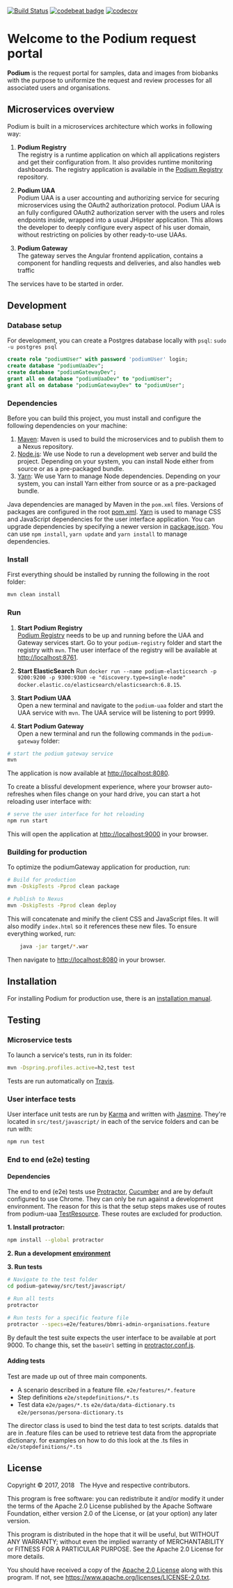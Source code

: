 [![Build Status](https://travis-ci.org/thehyve/podium.svg?branch=dev)](https://travis-ci.org/thehyve/podium)
[![codebeat badge](https://codebeat.co/badges/f225e930-5ea9-4cd0-95cd-9cf7a17169ed)](https://codebeat.co/projects/github-com-thehyve-podium-master)
[![codecov](https://codecov.io/gh/thehyve/podium/branch/dev/graph/badge.svg)](https://codecov.io/gh/thehyve/podium)


# Welcome to the Podium request portal

**Podium** is the request portal for samples, data and images from biobanks
with the purpose to uniformize the request and review processes
for all associated users and organisations.



## Microservices overview

Podium is built in a microservices architecture which works in following way:

1. **Podium Registry**<br>
The registry is a runtime application on which all applications registers and get their configuration from.
It also provides runtime monitoring dashboards.
The registry application is available in the [Podium Registry] repository. 

2. **Podium UAA**<br>
Podium UAA is  a user accounting and authorizing service for securing microservices using the OAuth2 
authorization protocol. Podium UAA is an fully configured OAuth2 authorization server with the users and roles 
endpoints inside, wrapped into a usual JHipster application. This allows the developer to deeply configure every aspect 
of his user domain, without restricting on policies by other ready-to-use UAAs.

3. **Podium Gateway**<br>
The gateway serves the Angular frontend application, contains a component
for handling requests and deliveries, and also handles web traffic

The services have to be started in order.



## Development

### Database setup

For development, you can create a Postgres database locally with `psql`:
`sudo -u postgres psql`
```sql
create role "podiumUser" with password 'podiumUser' login;
create database "podiumUaaDev";
create database "podiumGatewayDev";
grant all on database "podiumUaaDev" to "podiumUser";
grant all on database "podiumGatewayDev" to "podiumUser";
```

### Dependencies

Before you can build this project, you must install and configure the following dependencies on your machine:
1. [Maven]: Maven is used to build the microservices and to publish them to a Nexus repository.
1. [Node.js]: We use Node to run a development web server and build the project.
   Depending on your system, you can install Node either from source or as a pre-packaged bundle.
2. [Yarn]: We use Yarn to manage Node dependencies.
   Depending on your system, you can install Yarn either from source or as a pre-packaged bundle.

Java dependencies are managed by Maven in the `pom.xml` files. Versions of packages are
configured in the root [pom.xml](pom.xml).
[Yarn] is used to manage CSS and JavaScript dependencies for the user interface application.
You can upgrade dependencies by specifying a newer version in [package.json](podium-gateway/package.json).
You can use `npm install`, `yarn update` and `yarn install` to manage dependencies.

### Install

First everything should be installed by running the following in the root folder:

```bash
mvn clean install
```

### Run

1. **Start Podium Registry**<br>
[Podium Registry] needs to be up and running before the UAA and Gateway services start.
Go to your `podium-registry` folder and start the registry with `mvn`.
The user interface of the registry will be available at [http://localhost:8761](http://localhost:8761).

2. **Start ElasticSearch**
Run `docker run --name podium-elasticsearch -p 9200:9200 -p 9300:9300 -e "discovery.type=single-node" docker.elastic.co/elasticsearch/elasticsearch:6.8.15`.

3. **Start Podium UAA**<br>
Open a new terminal and navigate to the `podium-uaa` folder and start the UAA service with 
`mvn`. The UAA service will be listening to port 9999.

4. **Start Podium Gateway**<br>
Open a new terminal and run the following commands in the `podium-gateway` folder:
```bash
# start the podium gateway service
mvn
```
The application is now available at [http://localhost:8080](http://localhost:8080).

To create a blissful development experience, where your browser auto-refreshes when files change on your hard drive,
you can start a hot reloading user interface with:
```bash
# serve the user interface for hot reloading
npm run start
```
This will open the application at [http://localhost:9000](http://localhost:9000) in your browser.

### Building for production

To optimize the podiumGateway application for production, run:
```bash
# Build for production
mvn -DskipTests -Pprod clean package

# Publish to Nexus
mvn -DskipTests -Pprod clean deploy
```
This will concatenate and minify the client CSS and JavaScript files.
It will also modify `index.html` so it references these new files.
To ensure everything worked, run:
```bash
    java -jar target/*.war
```
Then navigate to [http://localhost:8080](http://localhost:8080) in your browser.



## Installation

For installing Podium for production use, there is an [installation manual](docs/installation.md).



## Testing

### Microservice tests

To launch a service's tests, run in its folder:
```bash
mvn -Dspring.profiles.active=h2,test test
```
Tests are run automatically on [Travis](https://travis-ci.org/thehyve/podium/branches).

### User interface tests

User interface unit tests are run by [Karma] and written with [Jasmine].
They're located in `src/test/javascript/` in each of the service folders and can be run with:

```bash
npm run test
```

### End to end (e2e) testing

#### Dependencies

The end to end (e2e) tests use [Protractor], [Cucumber] and are by default configured to use Chrome.
They can only be run against a development environment.
The reason for this is that the setup steps makes use of routes from podium-uaa [TestResource]. These routes are excluded for production.

**1. Install protractor:**
```bash
npm install --global protractor
```

**2. Run a development [environment](#development)**

**3. Run tests**
```bash
# Navigate to the test folder
cd podium-gateway/src/test/javascript/

# Run all tests
protractor

# Run tests for a specific feature file
protractor --specs=e2e/features/bbmri-admin-organisations.feature
```

By default the test suite expects the user interface to be available at port 9000.
To change this, set the `baseUrl` setting in [protractor.conf.js](podium-gateway/src/test/javascript/protractor.conf.js).

#### Adding tests
Test are made up out of three main components.
- A scenario described in a feature file. `e2e/features/*.feature`
- Step definitions `e2e/stepdefinitions/*.ts`
- Test data `e2e/pages/*.ts` `e2e/data/data-dictionary.ts` `e2e/personas/persona-dictionary.ts`

The director class is used to bind the test data to test scripts. dataIds that are in .feature files can be used to 
retrieve test data from the appropriate dictionary.
for examples on how to do this look at the .ts files in `e2e/stepdefinitions/*.ts`



## License

Copyright &copy; 2017, 2018 &nbsp; The Hyve and respective contributors.

This program is free software: you can redistribute it and/or modify
it under the terms of the Apache 2.0 License
published by the Apache Software Foundation, either version 2.0 of the
License, or (at your option) any later version.

This program is distributed in the hope that it will be useful,
but WITHOUT ANY WARRANTY; without even the implied warranty of
MERCHANTABILITY or FITNESS FOR A PARTICULAR PURPOSE. See the
Apache 2.0 License for more details.

You should have received a copy of the [Apache 2.0 License](al-2.0.txt)
along with this program. If not, see
https://www.apache.org/licenses/LICENSE-2.0.txt.


[JHipster Homepage and latest documentation]: https://jhipster.github.io
[JHipster 4.0.0 archive]: https://podium.github.io/documentation-archive/v4.0.0
[Setting up Continuous Integration]: https://jhipster.github.io/documentation-archive/v4.0.0/setting-up-ci/

[Maven]: https://maven.apache.org/
[Node.js]: https://nodejs.org/
[Npm]: https://www.npmjs.com/
[Yarn]: https://yarnpkg.org/
[Webpack]: https://webpack.github.io/
[Karma]: http://karma-runner.github.io/
[Jasmine]: http://jasmine.github.io/2.0/introduction.html
[Protractor]: https://www.protractortest.org/
[Cucumber]: https://github.com/cucumber/cucumber-js
[Leaflet]: http://leafletjs.com/
[DefinitelyTyped]: http://definitelytyped.org/

[Podium Registry]: https://github.com/thehyve/podium-registry
[TestResource]: https://github.com/thehyve/podium/blob/master/podium-uaa/src/main/java/nl/thehyve/podium/web/rest/TestResource.java
